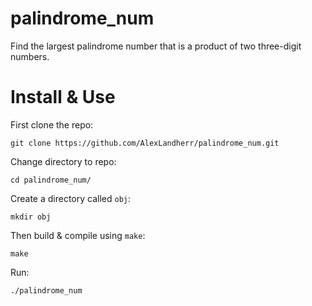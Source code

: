 # palindrome_num
Find the largest palindrome number that is a product of two three-digit numbers.

# Install & Use
First clone the repo:
```
git clone https://github.com/AlexLandherr/palindrome_num.git
```
Change directory to repo:
```
cd palindrome_num/
```
Create a directory called `obj`:
```
mkdir obj
```
Then build & compile using `make`:
```
make
```

Run:
```
./palindrome_num
```
